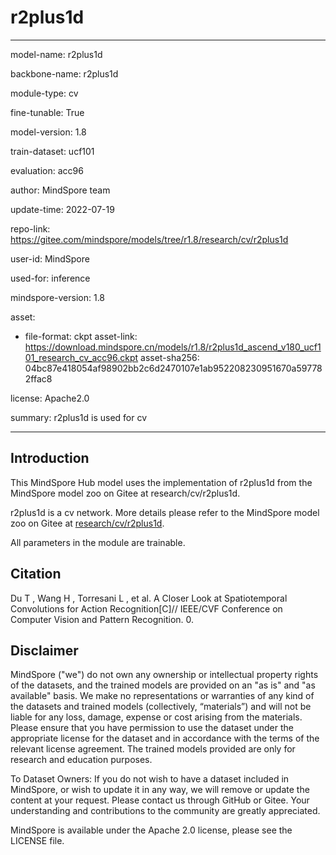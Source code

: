 # r2plus1d

---

model-name: r2plus1d

backbone-name: r2plus1d

module-type: cv

fine-tunable: True

model-version: 1.8

train-dataset: ucf101

evaluation: acc96

author: MindSpore team

update-time: 2022-07-19

repo-link: <https://gitee.com/mindspore/models/tree/r1.8/research/cv/r2plus1d>

user-id: MindSpore

used-for: inference

mindspore-version: 1.8

asset:

-
    file-format: ckpt
    asset-link: <https://download.mindspore.cn/models/r1.8/r2plus1d_ascend_v180_ucf101_research_cv_acc96.ckpt>
    asset-sha256: 04bc87e418054af98902bb2c6d2470107e1ab952208230951670a597782ffac8

license: Apache2.0

summary: r2plus1d is used for cv

---

## Introduction

This MindSpore Hub model uses the implementation of r2plus1d from the MindSpore model zoo on Gitee at research/cv/r2plus1d.

r2plus1d is a cv network. More details please refer to the MindSpore model zoo on Gitee at [research/cv/r2plus1d](https://gitee.com/mindspore/models/blob/r1.8/research/cv/r2plus1d/README_CN.md).

All parameters in the module are trainable.

## Citation

Du T ,  Wang H ,  Torresani L , et al. A Closer Look at Spatiotemporal Convolutions for Action Recognition[C]// IEEE/CVF Conference on Computer Vision and Pattern Recognition. 0.

## Disclaimer

MindSpore ("we") do not own any ownership or intellectual property rights of the datasets, and the trained models are provided on an "as is" and "as available" basis. We make no representations or warranties of any kind of the datasets and trained models (collectively, “materials”) and will not be liable for any loss, damage, expense or cost arising from the materials. Please ensure that you have permission to use the dataset under the appropriate license for the dataset and in accordance with the terms of the relevant license agreement. The trained models provided are only for research and education purposes.

To Dataset Owners: If you do not wish to have a dataset included in MindSpore, or wish to update it in any way, we will remove or update the content at your request. Please contact us through GitHub or Gitee. Your understanding and contributions to the community are greatly appreciated.

MindSpore is available under the Apache 2.0 license, please see the LICENSE file.
